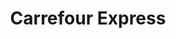 ---
title: "Carrefour Express"
url: /ciudad-autonoma-de-buenos-aires/carrefour-express-paraguay/
shop: Lebensmittel
---